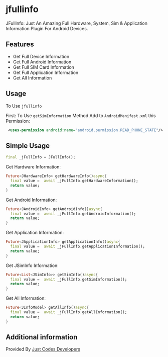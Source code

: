 # jfullinfo

JFullInfo: Just An Amazing Full Hardware, System, Sim & Application Information Plugin For Android Devices.

## Features
- Get Full Device Information
- Get Full Android Information
- Get Full SIM Card Information
- Get Full Application Information
- Get All Information


## Usage
To Use `jfullinfo`

First:
To Use `getSimInformation` Method Add to `AndroidManifest.xml` this Permission:
```xml
 <uses-permission android:name="android.permission.READ_PHONE_STATE"/>
```

## Simple Usage

```dart
final _jFullInfo = JFullInfo();
```
Get Hardware Information:
```dart
Future<JHardwareInfo> getHardwareInfo()async{
  final value =  await _jFullInfo.getHardwareInformation();
  return value;
}
```

Get Android Information:
```dart
Future<JAndroidInfo> getAndroidInfo()async{
  final value =  await _jFullInfo.getAndroidInformation();
  return value;
}
```

Get Application Information:
```dart
Future<JApplicationInfo> getApplicationInfo()async{
  final value =  await _jFullInfo.getApplicationInformation();
  return value;
}
```

Get JSimInfo Information:
```dart
Future<List<JSimInfo>> getSimInfo()async{
  final value =  await _jFullInfo.getSimInformation();
  return value;
}
```

Get All Information:
```dart
Future<JInfoModel> getAllInfo()async{
  final value =  await _jFullInfo.getAllInformation();
  return value;
}
```

## Additional information

Provided By [Just Codes Developers](https://jucodes.com/)

